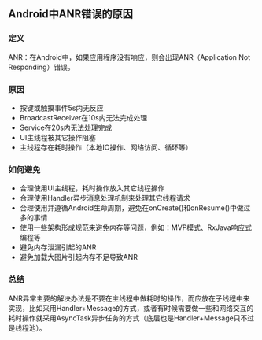 ## Android中ANR错误的原因

### 定义

ANR：在Android中，如果应用程序没有响应，则会出现ANR（Application Not Responding）错误。

### 原因

- 按键或触摸事件5s内无反应
- BroadcastReceiver在10s内无法完成处理
- Service在20s内无法处理完成
- UI主线程被其它操作阻塞
- 主线程存在耗时操作（本地IO操作、网络访问、循环等）

### 如何避免

- 合理使用UI主线程，耗时操作放入其它线程操作
- 合理使用Handler异步消息处理机制来处理其它线程请求
- 合理使用并遵循Android生命周期，避免在onCreate()和onResume()中做过多的事情
- 使用一些架构形成规范来避免内存等问题，例如：MVP模式、RxJava响应式编程等
- 避免内存泄漏引起的ANR
- 避免加载大图片引起内存不足导致ANR

### 总结

ANR异常主要的解决办法是不要在主线程中做耗时的操作，而应放在子线程中来实现，比如采用Handler+Message的方式，或者有时候需要做一些和网络交互的耗时操作就采用AsyncTask异步任务的方式（底层也是Handler+Message只不过是线程池）。